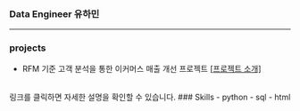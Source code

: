 ### Data Engineer 유하민
---

### projects
- RFM 기준 고객 분석을 통한 이커머스 매출 개선 프로젝트 [[프로젝트 소개]](https://github.com/hm98112/DataAchiever)
<br/>
링크를 클릭하면 자세한 설명을 확인할 수 있습니다.
### Skills
- python
- sql
- html














<!--
**hm98112/hm98112** is a ✨ _special_ ✨ repository because its `README.md` (this file) appears on your GitHub profile.

Here are some ideas to get you started:

- 🔭 I’m currently working on ...
- 🌱 I’m currently learning ...
- 👯 I’m looking to collaborate on ...
- 🤔 I’m looking for help with ...
- 💬 Ask me about ...
- 📫 How to reach me: ...
- 😄 Pronouns: ...
- ⚡ Fun fact: ...
-->
